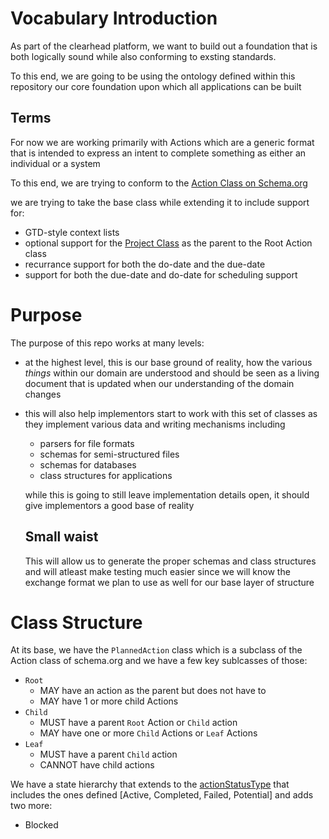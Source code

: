 # Vocabulary Introduction
As part of the clearhead platform, we want to build out a foundation that is both logically sound while also conforming to exsting standards.

To this end, we are going to be using the ontology defined within this repository our core foundation upon which all applications can be built

## Terms
For now we are working primarily with Actions which are a generic format that is intended to express an intent to complete something as either an individual or a system

To this end, we are trying to conform to the [Action Class on Schema.org](https://schema.org/Action)


we are trying to take the base class while extending it to include support for:
- GTD-style context lists
- optional support for the [Project Class](https://schema.org/Project) as the parent to the Root Action class
- recurrance support for both the do-date and the due-date
- support for both the due-date and do-date for scheduling support

# Purpose
The purpose of this repo works at many levels:
- at the highest level, this is our base ground of reality, how the various _things_ within our domain are understood and should be seen as a living document that is updated when our understanding of the domain changes
- this will also help implementors start to work with this set of classes as they implement various data and writing mechanisms including
    - parsers for file formats
    - schemas for semi-structured files
    - schemas for databases
    - class structures for applications

    while this is going to still leave implementation details open, it should give implementors a good base of reality

    ## Small waist
    This will allow us to generate the proper schemas and class structures and will atleast make testing much easier since we will know the exchange format we plan to use as well for our base layer of structure

# Class Structure
At its base, we have the `PlannedAction` class which is a subclass of the Action class of schema.org and we have a few key sublcasses of those:
- `Root`
    - MAY have an action as the parent but does not have to
    - MAY have 1 or more child Actions
- `Child`
    - MUST have a parent `Root` Action or `Child` action
    - MAY have one or more `Child` Actions or `Leaf` Actions
- `Leaf`
    - MUST have a parent `Child` action
    - CANNOT have child actions

We have a state hierarchy that extends to the [actionStatusType](https://schema.org/ActionStatusType) that includes the ones defined [Active, Completed, Failed, Potential] and adds two more:
- Blocked


